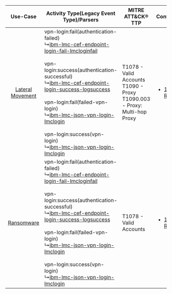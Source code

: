 |    Use-Case    | Activity Type(Legacy Event Type)/Parsers    | MITRE ATT&CK® TTP    | Content    |
|:----:| ---- | ---- | ---- |
| [Lateral Movement](../../../UseCases/uc_lateral_movement.md) |  vpn-login:fail(authentication-failed)<br> ↳[ibm-lmc-cef-endpoint-login-fail-lmcloginfail](Ps/pC_ibmlmccefendpointloginfaillmcloginfail.md)<br><br> vpn-login:success(authentication-successful)<br> ↳[ibm-lmc-cef-endpoint-login-success-logsuccess](Ps/pC_ibmlmccefendpointloginsuccesslogsuccess.md)<br><br> vpn-login:fail(failed-vpn-login)<br> ↳[ibm-lmc-json-vpn-login-lmclogin](Ps/pC_ibmlmcjsonvpnloginlmclogin.md)<br><br> vpn-login:success(vpn-login)<br> ↳[ibm-lmc-json-vpn-login-lmclogin](Ps/pC_ibmlmcjsonvpnloginlmclogin.md)<br> | T1078 - Valid Accounts<br>T1090 - Proxy<br>T1090.003 - Proxy: Multi-hop Proxy<br> | [<ul><li>1 Rules</li></ul>](RM/r_m_ibm_ibm_mobile_connect_Lateral_Movement.md) |
|       [Ransomware](../../../UseCases/uc_ransomware.md)       |  vpn-login:fail(authentication-failed)<br> ↳[ibm-lmc-cef-endpoint-login-fail-lmcloginfail](Ps/pC_ibmlmccefendpointloginfaillmcloginfail.md)<br><br> vpn-login:success(authentication-successful)<br> ↳[ibm-lmc-cef-endpoint-login-success-logsuccess](Ps/pC_ibmlmccefendpointloginsuccesslogsuccess.md)<br><br> vpn-login:fail(failed-vpn-login)<br> ↳[ibm-lmc-json-vpn-login-lmclogin](Ps/pC_ibmlmcjsonvpnloginlmclogin.md)<br><br> vpn-login:success(vpn-login)<br> ↳[ibm-lmc-json-vpn-login-lmclogin](Ps/pC_ibmlmcjsonvpnloginlmclogin.md)<br> | T1078 - Valid Accounts<br>    | [<ul><li>1 Rules</li></ul>](RM/r_m_ibm_ibm_mobile_connect_Ransomware.md)       |